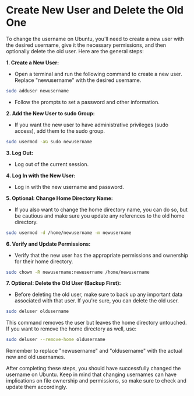 # Create New User and Delete the Old One

To change the username on Ubuntu, you'll need to create a new user with the desired username, give it the necessary permissions, and then optionally delete the old user. Here are the general steps:

**1. Create a New User:**

- Open a terminal and run the following command to create a new user. Replace "newusername" with the desired username.

```bash
sudo adduser newusername
```

- Follow the prompts to set a password and other information.

**2. Add the New User to sudo Group:**

- If you want the new user to have administrative privileges (sudo access), add them to the sudo group.

```bash
sudo usermod -aG sudo newusername
```

**3. Log Out:**

- Log out of the current session.

**4. Log In with the New User:**

- Log in with the new username and password.

**5. Optional: Change Home Directory Name:**

- If you also want to change the home directory name, you can do so, but be cautious and make sure you update any references to the old home directory.

```bash
sudo usermod -d /home/newusername -m newusername
```

**6. Verify and Update Permissions:**

- Verify that the new user has the appropriate permissions and ownership for their home directory.

```bash
sudo chown -R newusername:newusername /home/newusername
```

**7. Optional: Delete the Old User (Backup First):**

- Before deleting the old user, make sure to back up any important data associated with that user. If you're sure, you can delete the old user.

```bash
sudo deluser oldusername
```

This command removes the user but leaves the home directory untouched. If you want to remove the home directory as well, use:

```bash
sudo deluser --remove-home oldusername
```

Remember to replace "newusername" and "oldusername" with the actual new and old usernames.

After completing these steps, you should have successfully changed the username on Ubuntu. Keep in mind that changing usernames can have implications on file ownership and permissions, so make sure to check and update them accordingly.
